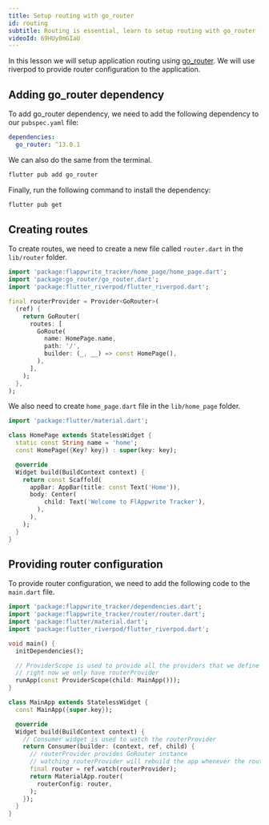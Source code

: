 ```yaml
---
title: Setup routing with go_router
id: routing
subtitle: Routing is essential, learn to setup routing with go_router (officially supported routing library for Flutter)
videoId: 69HUy0mGIaU
---
```


In this lesson we will setup application routing using [go_router](https://pub.dev/packages/go_router). We will use riverpod to provide router configuration to the application.

## Adding go_router dependency

To add go_router dependency, we need to add the following dependency to our `pubspec.yaml` file:

```yaml
dependencies:
  go_router: ^13.0.1
```

We can also do the same from the terminal.

```bash
flutter pub add go_router
```

Finally, run the following command to install the dependency:

```bash
flutter pub get
```

## Creating routes

To create routes, we need to create a new file called `router.dart` in the `lib/router` folder.

```dart
import 'package:flappwrite_tracker/home_page/home_page.dart';
import 'package:go_router/go_router.dart';
import 'package:flutter_riverpod/flutter_riverpod.dart';

final routerProvider = Provider<GoRouter>(
  (ref) {
    return GoRouter(
      routes: [
        GoRoute(
          name: HomePage.name,
          path: '/',
          builder: (_, __) => const HomePage(),
        ),
      ],
    );
  },
);
```

We also need to create `home_page.dart` file in the `lib/home_page` folder.

```dart
import 'package:flutter/material.dart';

class HomePage extends StatelessWidget {
  static const String name = 'home';
  const HomePage({Key? key}) : super(key: key);

  @override
  Widget build(BuildContext context) {
    return const Scaffold(
      appBar: AppBar(title: const Text('Home')),
      body: Center(
          child: Text('Welcome to FlAppwrite Tracker'),
        ),
      ),
    );
  }
}
```

## Providing router configuration

To provide router configuration, we need to add the following code to the `main.dart` file.

```dart
import 'package:flappwrite_tracker/dependencies.dart';
import 'package:flappwrite_tracker/router/router.dart';
import 'package:flutter/material.dart';
import 'package:flutter_riverpod/flutter_riverpod.dart';

void main() {
  initDependencies();

  // ProviderScope is used to provide all the providers that we define
  // right now we only have routerProvider
  runApp(const ProviderScope(child: MainApp()));
}

class MainApp extends StatelessWidget {
  const MainApp({super.key});

  @override
  Widget build(BuildContext context) {
    // Consumer widget is used to watch the routerProvider
    return Consumer(builder: (context, ref, child) {
      // routerProvider provides GoRouter instance
      // watching routerProvider will rebuild the app whenever the routerProvider changes
      final router = ref.watch(routerProvider);
      return MaterialApp.router(
        routerConfig: router,
      );
    });
  }
}
```